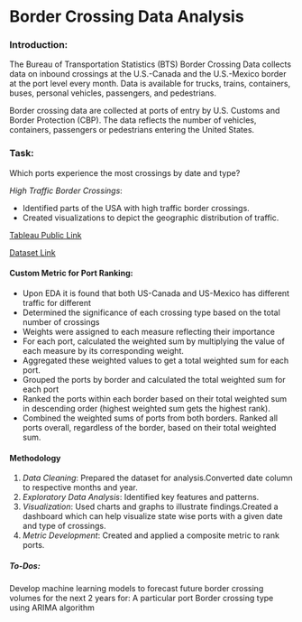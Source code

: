 # Border Crossing Data Analysis

### Introduction:
The Bureau of Transportation Statistics (BTS) Border Crossing Data collects data on inbound crossings at the U.S.-Canada and the U.S.-Mexico border at the port level every month. Data is available for trucks, trains, containers, buses, personal vehicles, passengers, and pedestrians.

Border crossing data are collected at ports of entry by U.S. Customs and Border Protection (CBP). The data reflects the number of vehicles, containers, passengers or pedestrians entering the United States.

### Task:
Which ports experience the most crossings by date and type?

*High Traffic Border Crossings*:
- Identified parts of the USA with high traffic border crossings.
- Created visualizations to depict the geographic distribution of traffic.

[Tableau Public Link](https://public.tableau.com/shared/6CGRKP6XN?:display_count=n&:origin=viz_share_link)

[Dataset Link](https://drive.google.com/drive/u/3/folders/1YSjy7uhqs6XtPBdhb2_bKd07ro7shXxg)

#### Custom Metric for Port Ranking:
- Upon EDA it is found that both US-Canada and US-Mexico has different traffic for different
- Determined the significance of each crossing type based on the total number of crossings
- Weights were assigned to each measure reflecting their importance
- For each port, calculated the weighted sum by multiplying the value of each measure by its corresponding weight.
- Aggregated these weighted values to get a total weighted sum for each port.
- Grouped the ports by border and calculated the total weighted sum for each port
- Ranked the ports within each border based on their total weighted sum in descending order (highest weighted sum gets the highest rank).
- Combined the weighted sums of ports from both borders.
  Ranked all ports overall, regardless of the border, based on their total weighted sum.

#### Methodology
1. *Data Cleaning*: Prepared the dataset for analysis.Converted date column to respective months and year.
2. *Exploratory Data Analysis*: Identified key features and patterns.
3. *Visualization*: Used charts and graphs to illustrate findings.Created a dashboard which can help visualize state wise ports with a given date and type of crossings.
4. *Metric Development*: Created and applied a composite metric to rank ports.

##### To-Dos:
Develop machine learning models to forecast future border crossing volumes for the next 2 years for:
A particular port
Border crossing type
using ARIMA algorithm
